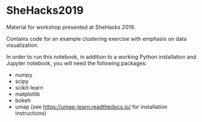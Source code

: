 # SheHacks2019
Material for workshop presented at SheHacks 2019.

Contains code for an example clustering exercise with emphasis on data visualization.

In order to run this notebook, in addition to a working Python installation and Jupyter notebook, you will need the following packages:

* numpy
* scipy
* scikit-learn
* matplotlib
* bokeh
* umap (see <https://umap-learn.readthedocs.io/> for installation instructions)


